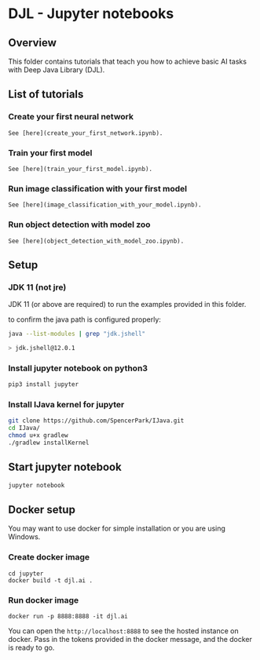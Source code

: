 # DJL - Jupyter notebooks

## Overview

This folder contains tutorials that teach you how to achieve basic AI tasks with Deep Java Library (DJL).

## List of tutorials

### Create your first neural network
    See [here](create_your_first_network.ipynb).

### Train your first model
    See [here](train_your_first_model.ipynb).

### Run image classification with your first model
    See [here](image_classification_with_your_model.ipynb).

### Run object detection with model zoo
    See [here](object_detection_with_model_zoo.ipynb).

## Setup

### JDK 11 (not jre)

JDK 11 (or above are required) to run the examples provided in this folder.

to confirm the java path is configured properly:

```bash
java --list-modules | grep "jdk.jshell"

> jdk.jshell@12.0.1
```

### Install jupyter notebook on python3

```bash
pip3 install jupyter
```

### Install IJava kernel for jupyter

```bash
git clone https://github.com/SpencerPark/IJava.git
cd IJava/
chmod u+x gradlew
./gradlew installKernel
```

## Start jupyter notebook

```bash
jupyter notebook
```

## Docker setup

You may want to use docker for simple installation or you are using Windows.

### Create docker image

```
cd jupyter
docker build -t djl.ai .
```

### Run docker image

```
docker run -p 8888:8888 -it djl.ai
```

You can open the `http://localhost:8888` to see the hosted instance on docker.
Pass in the tokens provided in the docker message, and the docker is ready to go.
